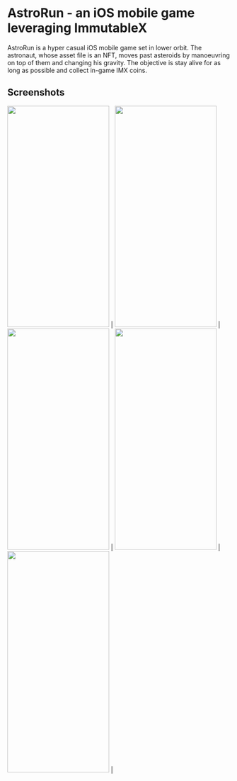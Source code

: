 # AstroRun - an iOS mobile game leveraging ImmutableX

AstroRun is a hyper casual iOS mobile game set in lower orbit. The astronaut, whose asset file is an NFT, moves past asteroids by manoeuvring on top of them and changing his gravity. The objective is stay alive for as long as possible and collect in-game IMX coins.

## Screenshots
<img src="https://user-images.githubusercontent.com/22798773/218310049-431c4a44-9761-46a1-88f4-32c703e5de08.PNG" width="230" height="500"> | 
<img src="https://user-images.githubusercontent.com/22798773/218310076-a170ebee-9ae3-4b68-bb8e-fc443a5f5679.PNG" width="230" height="500"> |
<img src="https://user-images.githubusercontent.com/22798773/218310134-49aca805-5420-465f-81c6-6107272bdcb3.PNG" width="230" height="500"> |
<img src="https://user-images.githubusercontent.com/22798773/218310081-af1637a3-630b-4c08-91cf-6060a817a375.PNG" width="230" height="500"> |
<img src="https://user-images.githubusercontent.com/22798773/218310089-411e8f44-b1cc-4a72-b665-a3343995e688.PNG" width="230" height="500"> |
